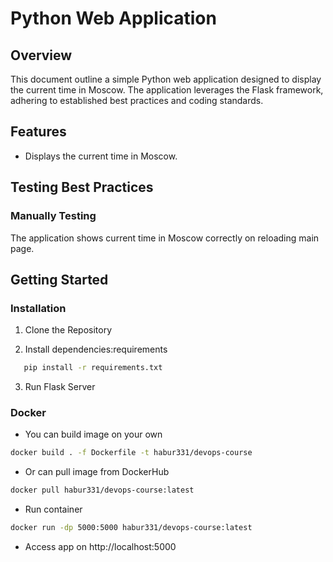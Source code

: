 # Python Web Application

## Overview

This document outline a simple Python web application designed to display the current time in Moscow. The application leverages the Flask framework, adhering to established best practices and coding standards.

## Features

- Displays the current time in Moscow.

## Testing Best Practices

### Manually Testing

The application shows current time in Moscow correctly on reloading main page.

## Getting Started

### Installation

1. Clone the Repository

2. Install dependencies:requirements
```bash
   pip install -r requirements.txt
``` 
3. Run Flask Server

### Docker

- You can build image on your own
```bash
docker build . -f Dockerfile -t habur331/devops-course
```

- Or can pull image from DockerHub
```bash
docker pull habur331/devops-course:latest
```
- Run container
```bash
docker run -dp 5000:5000 habur331/devops-course:latest
```
- Access app on http://localhost:5000